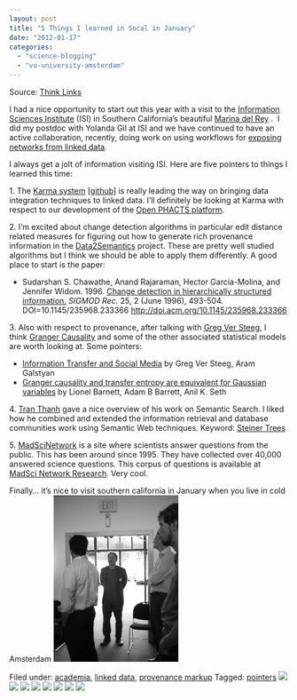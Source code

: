 ```yaml
---
layout: post
title: "5 Things I learned in Socal in January"
date: "2012-01-17"
categories: 
  - "science-blogging"
  - "vu-university-amsterdam"
---
```


Source: [Think Links](http://thinklinks.wordpress.com/feed/)

I had a nice opportunity to start out this year with a visit to the [Information Sciences Institute](http://www.isi.edu) (ISI) in Southern California’s beautiful [Marina del Rey](http://en.wikipedia.org/wiki/Marina_del_Rey,_California) .  I did my postdoc with Yolanda Gil at ISI and we have continued to have an active collaboration, recently, doing work on using workflows for [exposing networks from linked data](http://ceur-ws.org/Vol-783/paper1.pdf).

I always get a jolt of information visiting ISI. Here are five pointers to things I learned this time:

1\. The [Karma system](http://www.youtube.com/watch?v=hKqcmsvP0No) \[[github](https://github.com/InformationIntegrationGroup/Web-Karma-Public)\] is really leading the way on bringing data integration techniques to linked data. I’ll definitely be looking at Karma with respect to our development of the [Open PHACTS platform](http://www.openphacts.org).

2\. I’m excited about change detection algorithms in particular edit distance related measures for figuring out how to generate rich provenance information in the [Data2Semantics](http://www.data2semantics.org/) project. These are pretty well studied algorithms but I think we should be able to apply them differently. A good place to start is the paper:

- Sudarshan S. Chawathe, Anand Rajaraman, Hector Garcia-Molina, and Jennifer Widom. 1996. [Change detection in hierarchically structured information.](http://dl.acm.org/citation.cfm?id=233366) _SIGMOD Rec._ 25, 2 (June 1996), 493-504. DOI=10.1145/235968.233366 http://doi.acm.org/10.1145/235968.233366

3\. Also with respect to provenance, after talking with [Greg Ver Steeg](http://www.isi.edu/people/gregv/about), I think [Granger Causality](http://en.wikipedia.org/wiki/Granger_causality) and some of the other associated statistical models are worth looking at. Some pointers:

- [Information Transfer and Social Media](http://arxiv.org/abs/1110.2724) by Greg Ver Steeg, Aram Galstyan
- [Granger causality and transfer entropy are equivalent for Gaussian variables](http://arxiv.org/abs/0910.4514) by Lionel Barnett, Adam B Barrett, Anil K. Seth

4\. [Tran Thanh](https://sites.google.com/site/kimducthanh/) gave a nice overview of his work on Semantic Search. I liked how he combined and extended the information retrieval and database communities work using Semantic Web techniques. Keyword: [Steiner Trees](http://en.wikipedia.org/wiki/Steiner_tree_problem)

5. [MadSciNetwork](http://www.madsci.org/) is a site where scientists answer questions from the public. This has been around since 1995. They have collected over 40,000 answered science questions. This corpus of questions is available at [MadSci Network Research](http://research.madsci.org/dataset/). Very cool.

Finally… it’s nice to visit southern california in January when you live in cold Amsterdam ![:-)](images/icon_smile.gif)

  
Filed under: [academia](http://thinklinks.wordpress.com/category/academia/), [linked data](http://thinklinks.wordpress.com/category/linked-data/), [provenance markup](http://thinklinks.wordpress.com/category/provenance-markup/) Tagged: [pointers](http://thinklinks.wordpress.com/tag/pointers/) [![](http://feeds.wordpress.com/1.0/comments/thinklinks.wordpress.com/346/)](http://feeds.wordpress.com/1.0/gocomments/thinklinks.wordpress.com/346/) [![](http://feeds.wordpress.com/1.0/delicious/thinklinks.wordpress.com/346/)](http://feeds.wordpress.com/1.0/godelicious/thinklinks.wordpress.com/346/) [![](http://feeds.wordpress.com/1.0/facebook/thinklinks.wordpress.com/346/)](http://feeds.wordpress.com/1.0/gofacebook/thinklinks.wordpress.com/346/) [![](http://feeds.wordpress.com/1.0/twitter/thinklinks.wordpress.com/346/)](http://feeds.wordpress.com/1.0/gotwitter/thinklinks.wordpress.com/346/) [![](http://feeds.wordpress.com/1.0/stumble/thinklinks.wordpress.com/346/)](http://feeds.wordpress.com/1.0/gostumble/thinklinks.wordpress.com/346/) [![](http://feeds.wordpress.com/1.0/digg/thinklinks.wordpress.com/346/)](http://feeds.wordpress.com/1.0/godigg/thinklinks.wordpress.com/346/) [![](http://feeds.wordpress.com/1.0/reddit/thinklinks.wordpress.com/346/)](http://feeds.wordpress.com/1.0/goreddit/thinklinks.wordpress.com/346/) ![](http://stats.wordpress.com/b.gif?host=thinklinks.wordpress.com&blog=5274753&post=346&subd=thinklinks&ref=&feed=1)
